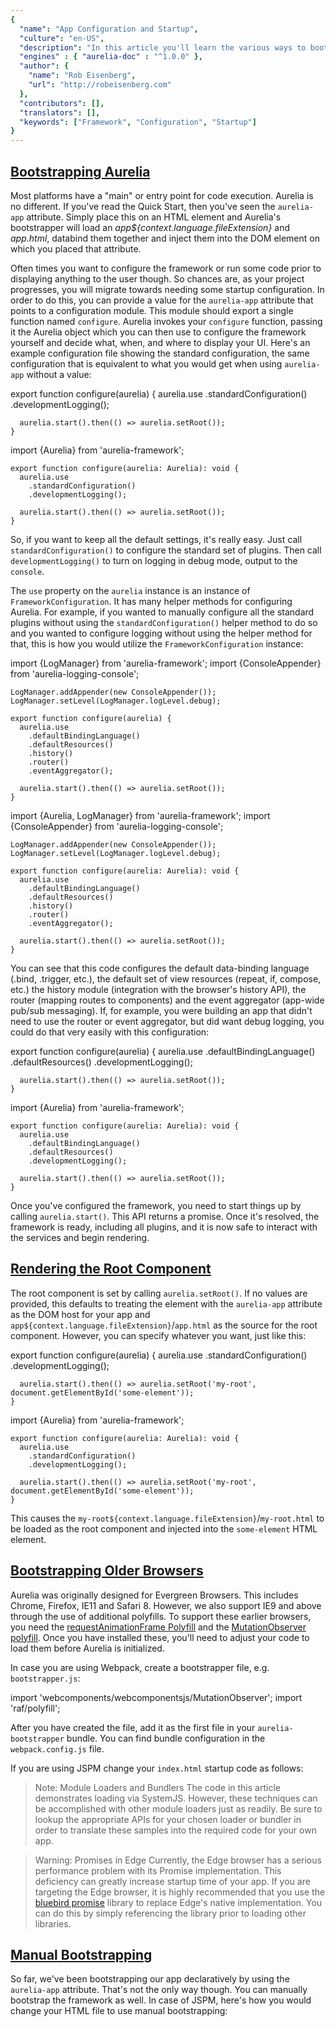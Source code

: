 ```yaml
---
{
  "name": "App Configuration and Startup",
  "culture": "en-US",
  "description": "In this article you'll learn the various ways to bootstrap and configure Aurelia, along with different mechanisms for controlling the initial render strategy.",
  "engines" : { "aurelia-doc" : "^1.0.0" },
  "author": {
  	"name": "Rob Eisenberg",
  	"url": "http://robeisenberg.com"
  },
  "contributors": [],
  "translators": [],
  "keywords": ["Framework", "Configuration", "Startup"]
}
---
```

## [Bootstrapping Aurelia](aurelia-doc://section/1/version/1.0.0)

Most platforms have a "main" or entry point for code execution. Aurelia is no different. If you've read the Quick Start, then you've seen the `aurelia-app` attribute. Simply place this on an HTML element and Aurelia's bootstrapper will load an _app${context.language.fileExtension}_ and _app.html_, databind them together and inject them into the DOM element on which you placed that attribute.

Often times you want to configure the framework or run some code prior to displaying anything to the user though. So chances are, as your project progresses, you will migrate towards needing some startup configuration. In order to do this, you can provide a value for the `aurelia-app` attribute that points to a configuration module. This module should export a single function named `configure`. Aurelia invokes your `configure` function, passing it the Aurelia object which you can then use to configure the framework yourself and decide what, when, and where to display your UI. Here's an example configuration file showing the standard configuration, the same configuration that is equivalent to what you would get when using `aurelia-app` without a value:

<code-listing heading="Standard Configuration">
  <source-code lang="ES 2015/2016">
    export function configure(aurelia) {
      aurelia.use
        .standardConfiguration()
        .developmentLogging();

      aurelia.start().then(() => aurelia.setRoot());
    }
  </source-code>
  <source-code lang="TypeScript">
    import {Aurelia} from 'aurelia-framework';

    export function configure(aurelia: Aurelia): void {
      aurelia.use
        .standardConfiguration()
        .developmentLogging();

      aurelia.start().then(() => aurelia.setRoot());
    }
  </source-code>
</code-listing>

So, if you want to keep all the default settings, it's really easy. Just call `standardConfiguration()` to configure the standard set of plugins. Then call `developmentLogging()` to turn on logging in debug mode, output to the `console`.

The `use` property on the `aurelia` instance is an instance of `FrameworkConfiguration`. It has many helper methods for configuring Aurelia. For example, if you wanted to manually configure all the standard plugins without using the `standardConfiguration()` helper method to do so and you wanted to configure logging without using the helper method for that, this is how you would utilize the `FrameworkConfiguration` instance:

<code-listing heading="Manual Configuration">
  <source-code lang="ES 2015/2016">
    import {LogManager} from 'aurelia-framework';
    import {ConsoleAppender} from 'aurelia-logging-console';

    LogManager.addAppender(new ConsoleAppender());
    LogManager.setLevel(LogManager.logLevel.debug);

    export function configure(aurelia) {
      aurelia.use
        .defaultBindingLanguage()
        .defaultResources()
        .history()
        .router()
        .eventAggregator();

      aurelia.start().then(() => aurelia.setRoot());
    }
  </source-code>
  <source-code lang="TypeScript">
    import {Aurelia, LogManager} from 'aurelia-framework';
    import {ConsoleAppender} from 'aurelia-logging-console';

    LogManager.addAppender(new ConsoleAppender());
    LogManager.setLevel(LogManager.logLevel.debug);

    export function configure(aurelia: Aurelia): void {
      aurelia.use
        .defaultBindingLanguage()
        .defaultResources()
        .history()
        .router()
        .eventAggregator();

      aurelia.start().then(() => aurelia.setRoot());
    }
  </source-code>
</code-listing>

You can see that this code configures the default data-binding language (.bind, .trigger, etc.), the default set of view resources (repeat, if, compose, etc.) the history module (integration with the browser's history API), the router (mapping routes to components) and the event aggregator (app-wide pub/sub messaging). If, for example, you were building an app that didn't need to use the router or event aggregator, but did want debug logging, you could do that very easily with this configuration:

<code-listing heading="Minimal Configuration">
  <source-code lang="ES 2015/2016">
    export function configure(aurelia) {
      aurelia.use
        .defaultBindingLanguage()
        .defaultResources()
        .developmentLogging();

      aurelia.start().then(() => aurelia.setRoot());
    }
  </source-code>
  <source-code lang="TypeScript">
    import {Aurelia} from 'aurelia-framework';

    export function configure(aurelia: Aurelia): void {
      aurelia.use
        .defaultBindingLanguage()
        .defaultResources()
        .developmentLogging();

      aurelia.start().then(() => aurelia.setRoot());
    }
  </source-code>
</code-listing>

Once you've configured the framework, you need to start things up by calling `aurelia.start()`. This API returns a promise. Once it's resolved, the framework is ready, including all plugins, and it is now safe to interact with the services and begin rendering.

## [Rendering the Root Component](aurelia-doc://section/2/version/1.0.0)

The root component is set by calling `aurelia.setRoot()`. If no values are provided, this defaults to treating the element with the `aurelia-app` attribute as the DOM host for your app and `app${context.language.fileExtension}`/`app.html` as the source for the root component. However, you can specify whatever you want, just like this:

<code-listing heading="Manual Root Component">
  <source-code lang="ES 2015/2016">
    export function configure(aurelia) {
      aurelia.use
        .standardConfiguration()
        .developmentLogging();

      aurelia.start().then(() => aurelia.setRoot('my-root', document.getElementById('some-element'));
    }
  </source-code>
  <source-code lang="TypeScript">
    import {Aurelia} from 'aurelia-framework';

    export function configure(aurelia: Aurelia): void {
      aurelia.use
        .standardConfiguration()
        .developmentLogging();

      aurelia.start().then(() => aurelia.setRoot('my-root', document.getElementById('some-element'));
    }
  </source-code>
</code-listing>

This causes the `my-root${context.language.fileExtension}`/`my-root.html` to be loaded as the root component and injected into the `some-element` HTML element.

## [Bootstrapping Older Browsers](aurelia-doc://section/3/version/1.0.0)

Aurelia was originally designed for Evergreen Browsers. This includes Chrome, Firefox, IE11 and Safari 8. However, we also support IE9 and above through the use of additional polyfills. To support these earlier browsers, you need the [requestAnimationFrame Polyfill](https://www.npmjs.com/package/raf) and the [MutationObserver polyfill](https://github.com/webcomponents/webcomponentsjs/tree/master/src). Once you have installed these, you'll need to adjust your code to load them before Aurelia is initialized.

In case you are using Webpack, create a bootstrapper file, e.g. `bootstrapper.js`:

<code-listing heading="Polyfill Configuration">
  <source-code lang="HTML">
    import 'webcomponents/webcomponentsjs/MutationObserver';
    import 'raf/polyfill';
  </source-code>
</code-listing>

After you have created the file, add it as the first file in your `aurelia-bootstrapper` bundle. You can find bundle configuration in the `webpack.config.js` file.

If you are using JSPM change your `index.html` startup code as follows:

<code-listing heading="Polyfill Configuration">
  <source-code lang="HTML">
    <!doctype html>
    <html>
      <head>
        <title>My App</title>
      </head>
      <body>
        <script src="jspm_packages/system.js"></script>
        <script src="config.js"></script>
        <script>
          SystemJS.import('raf/polyfill').then(function() {
            return SystemJS.import('aurelia-polyfills');
          }).then(function() {
            return SystemJS.import('webcomponents/webcomponentsjs/MutationObserver');
          }).then(function() {
            SystemJS.import('aurelia-bootstrapper');
          });
        </script>
      </body>
    </html>
  </source-code>
</code-listing>

> Note: Module Loaders and Bundlers
> The code in this article demonstrates loading via SystemJS. However, these techniques can be accomplished with other module loaders just as readily. Be sure to lookup the appropriate APIs for your chosen loader or bundler in order to translate these samples into the required code for your own app.

> Warning: Promises in Edge
> Currently, the Edge browser has a serious performance problem with its Promise implementation. This deficiency can greatly increase startup time of your app. If you are targeting the Edge browser, it is highly recommended that you use the [bluebird promise](http://bluebirdjs.com/docs/getting-started.html) library to replace Edge's native implementation. You can do this by simply referencing the library prior to loading other libraries.

## [Manual Bootstrapping](aurelia-doc://section/4/version/1.0.0)

So far, we've been bootstrapping our app declaratively by using the `aurelia-app` attribute. That's not the only way though. You can manually bootstrap the framework as well. In case of JSPM, here's how you would change your HTML file to use manual bootstrapping:

<code-listing heading="Manual Bootstrapping with JSPM">
  <source-code lang="HTML">
    <!doctype html>
    <html>
      <head>
        <title>My App</title>
      </head>
      <body>
        <script src="jspm_packages/system.js"></script>
        <script src="config.js"></script>
        <script>
          SystemJS.import('aurelia-bootstrapper').then(bootstrapper => {
            bootstrapper.bootstrap(function(aurelia) {
              aurelia.use
                .standardConfiguration()
                .developmentLogging();

              aurelia.start().then(() => aurelia.setRoot('app', document.body));
            });
          });
        </script>
      </body>
    </html>
  </source-code>
</code-listing>

In case you use Webpack, you can replace the `aurelia-bootstrapper-webpack` package with the `./src/main` entry file in the `aurelia-bootstrapper` bundle defined inside of `webpack.config.js`, and call the bootstrapper manually:


<code-listing heading="Manual Bootstrapping with Webpack">
  <source-code lang="ES 2015/2016">
    import {bootstrap} from 'aurelia-bootstrapper-webpack';

    bootstrap(async aurelia => {
      aurelia.use
        .standardConfiguration()
        .developmentLogging();

      await aurelia.start();
      aurelia.setRoot('app', document.body);
    });
  </source-code>
  <source-code lang="TypeScript">
    import {Aurelia} from 'aurelia-framework';
    import {bootstrap} from 'aurelia-bootstrapper-webpack';

    bootstrap(async (aurelia: Aurelia) => {
      aurelia.use
        .standardConfiguration()
        .developmentLogging();

      await aurelia.start();
      aurelia.setRoot('app', document.body);
    });
  </source-code>
</code-listing>

The function you pass to the `bootstrap` method is the same as the `configure` function from the examples above.

## [Making Resources Global](aurelia-doc://section/5/version/1.0.0)

When you create a view in Aurelia, it is completely encapsulated. In the same way that you must `import` modules into an ES2015/TypeScript module, you must also import or `require` components into an Aurelia view. However, certain components are used so frequently across views that it can become very tedious to import them over and over again. To solve this problem, Aurelia lets you explicitly declare certain "view resources" as global. In fact, the configuration helper method `defaultResources()` mentioned above does just that. It takes the default set of view resources, such as `repeat`, `if`, `compose`, etc, and makes them globally usable in every view. You can do the same with your own components. Here's how we could make the `my-component` custom element, located in a _resources_ subfolder of your project, globally available in all views.

<code-listing heading="Make a Component Global">
  <source-code lang="ES 2015/2016">
    export function configure(aurelia) {
      aurelia.use
        .standardConfiguration()
        .developmentLogging()
        .globalResources('resources/my-component');

      aurelia.start().then(() => aurelia.setRoot());
    }
  </source-code>
  <source-code lang="TypeScript">
    import {Aurelia} from 'aurelia-framework';

    export function configure(aurelia: Aurelia): void {
      aurelia.use
        .standardConfiguration()
        .developmentLogging()
        .globalResources('resources/my-component');

      aurelia.start().then(() => aurelia.setRoot());
    }
  </source-code>
</code-listing>

## [Organizing Your App with Features](aurelia-doc://section/6/version/1.0.0)

Sometimes you have whole group of components or related functionality that collectively form a "feature". This "feature" may even be owned by a particular set of developers on your team. You want these developers to be able to manage the configuration and resources of their own feature, without interfering with the other parts of the app. For this scenario, Aurelia provides the "feature" feature.

Imagine, as above, that we have a `my-component` component. Imagine that that was then one of a dozen components that formed a logical feature in your app called `my-feature`. Rather than place the feature's configuration logic inside the app's configuration module, we can place the feature's configuration inside its own feature configuration module.

To create a "feature", simply create a folder in your app; in the case of our example: `my-feature`. Inside that folder, place all the components and other code that pertain to that feature. Finally, create an `index${context.language.fileExtension}` file at the root of the `my-feature` folder. The `index${context.language.fileExtension}` file should export a single `configure` function. Here's what our code might look like for our hypothetical `my-feature` feature:

<code-listing heading="A Feature Module (index${context.language.fileExtension})">
  <source-code lang="ES 2015/2016">
    export function configure(config) {
      config.globalResources(['./my-component', './my-component-2', 'my-component-3', 'etc.']);
    }
  </source-code>
  <source-code lang="TypeScript">
    import {FrameworkConfiguration} from 'aurelia-framework';

    export function configure(config: FrameworkConfiguration): void {
      config.globalResources(['./my-component', './my-component-2', 'my-component-3', 'etc.']);
    }
  </source-code>
</code-listing>

The `configure` method receives an instance of the same `FrameworkConfiguration` object as the `aurelia.use` property. So, the feature can configure your app in any way it needs. An important note is that resources should be configured using paths relative to the `index${context.language.fileExtension}` itself.

How then do we turn this feature on in our app? Here's an app configuration file that shows:

<code-listing heading="Using a Feature">
  <source-code lang="ES 2015/2016">
    export function configure(aurelia) {
      aurelia.use
        .standardConfiguration()
        .developmentLogging()
        .feature('my-feature');

      aurelia.start().then(() => aurelia.setRoot());
    }
  </source-code>
  <source-code lang="TypeScript">
    import {Aurelia} from 'aurelia-framework';

    export function configure(aurelia: Aurelia): void {
      aurelia.use
        .standardConfiguration()
        .developmentLogging()
        .feature('my-feature');

      aurelia.start().then(() => aurelia.setRoot());
    }
  </source-code>
</code-listing>

## [Installing Plugins](aurelia-doc://section/7/version/1.0.0)

Similar to features, you can install 3rd party plugins. The main difference is that a "feature" is provided internally by your application, while a plugin is installed from a 3rd party source through your package manager.

To use a plugin, you first install the package. For example `jspm install my-plugin` would use jspm to install the `my-plugin` package. Once the package is installed, you must configure it in your application. Here's some code that shows how that works.

<code-listing heading="Using a Plugin">
  <source-code lang="ES 2015/2016">
    export function configure(aurelia) {
      aurelia.use
        .standardConfiguration()
        .developmentLogging()
        .plugin('my-plugin', pluginConfiguration);

      aurelia.start().then(() => aurelia.setRoot());
    }
  </source-code>
  <source-code lang="TypeScript">
    import {Aurelia} from 'aurelia-framework';

    export function configure(aurelia: Aurelia): void {
      aurelia.use
        .standardConfiguration()
        .developmentLogging()
        .plugin('my-plugin', pluginConfiguration);

      aurelia.start().then(() => aurelia.setRoot());
    }
  </source-code>
</code-listing>

Simply provide the same name used during installation, to the plugin API. Some plugins may require configuration (see the plugin's documentation for details). If so, pass the configuration object or configuration callback function as the second parameter of the `plugin` API.

## [Leveraging Progressive Enhancement](aurelia-doc://section/8/version/1.0.0)

So far you've seen Aurelia replacing a portion of the DOM with a root component. However, that's not the only way to render with Aurelia. Aurelia can also progressively enhance existing HTML.

Imagine that you want to generate your home page on the server, including using your server-side templating engine to render out HTML. Perhaps you've got custom components you created with Aurelia, but you want to render the custom elements on the server with some content, in order to make things a bit more SEO friendly. Or perhaps you have an existing, traditional web app, that you want to incrementally start adding Aurelia to. When the HTML is rendered in the browser, you want to progressively enhance that HTML and "bring it to life" by activating all the Aurelia component's rich behavior.

All this is possible with Aurelia, using a single method call: `enhance`. Instead of using `aurelia-app` let's use manual bootstrapping for this example. To progressively enhance the entire `body` of your HTML page, you can do something like this (JSPM-based example):

<code-listing heading="Progressive Enhancement">
  <source-code lang="HTML">
    <!doctype html>
    <html>
      <head>
        <title>My App</title>
      </head>
      <body>
        <my-component message="Enhance Me"></my-component>

        <script src="jspm_packages/system.js"></script>
        <script src="config.js"></script>
        <script>
          SystemJS.import('aurelia-bootstrapper').then(bootstrapper => {
            bootstrapper.bootstrap(function(aurelia){
              aurelia.use
                .defaultBindingLanguage()
                .defaultResources()
                .developmentLogging()
                .globalResources('resources/my-component');

              aurelia.start().then(() => aurelia.enhance());
            });
          });
        </script>
      </body>
    </html>
  </source-code>
</code-listing>

It's important to note that, in order for `enhance` to identify components to enhance in your HTML page, you need to declare those components as global resources, as we have above with the `my-component` component.

Optionally, you can provide an object instance to use as the data-binding context for the enhancement, or provide a specific part of the DOM to enhance. Here's an example that shows both (JSPM-based):

<code-listing heading="Customized Progressive Enhancement">
  <source-code lang="HTML">
    <!doctype html>
    <html>
      <head>
        <title>My App</title>
      </head>
      <body>
        <my-component message.bind="message"></my-component>

        <script src="jspm_packages/system.js"></script>
        <script src="config.js"></script>
        <script>
          SystemJS.import('aurelia-bootstrapper').then(bootstrapper => {
            bootstrapper.bootstrap(function(aurelia){
              aurelia.use
                .defaultBindingLanguage()
                .defaultResources()
                .developmentLogging()
                .globalResources('resources/my-component');

              var viewModel = {
                message: 'Enhanced'
              };

              aurelia.start().then(() => aurelia.enhance(viewModel, document.body));
            });
          });
        </script>
      </body>
    </html>
  </source-code>
</code-listing>

But what if you need to enhance multiple elements on the page that are not have direct parent children relations. For example - you have an existing application written on some non Aurelia framework and you want to refactor it component by component.

You can't use `aurelia.enhance` method multiple times because it was not designed for that and will give you problems. Instead you can use templating engine enhance method directly.

Example:

<code-listing heading="Multiple enhance statements HTML">
  <source-code lang="HTML">
    <!doctype html>
    <html>
      <head>
        <title>My App</title>
      </head>
      <body>
        <my-component message="Enhance Me"></my-component>
        <div class="42">Some legacy code you don't want to enhance</div>
        <your-component message.bind="message"></your-component>
      </body>
    </html>
  </source-code>
</code-listing>

<code-listing heading="Multiple enhance statements JS">
  <source-code lang="ES 2015/2016">
    import {TemplatingEngine} from 'aurelia-framework';

    export function configure(aurelia) {
      aurelia.use
        .standardConfiguration()
        .developmentLogging()
        .globalResources('resources/my-component', 'resources/your-component');

      aurelia.start().then(a => {
        let templatingEngine = a.container.get(TemplatingEngine);

        templatingEngine.enhance({
          container: a.container,
          element: document.querySelector('my-component'),
          resources: a.resources
        });

        templatingEngine.enhance({
          container: a.container,
          element: document.querySelector('your-component'),
          resources: a.resources,
          bindingContext: {
            message: 'Enhance Me as well'
          }
        });

      });
    }
  </source-code>
</code-listing>

## [Customizing Conventions](aurelia-doc://section/9/version/1.0.0)

There are many things you may want to customize or configure as part of your application's bootstrap process. Once you have your main `configure` method in place and `aurelia-app` is pointing to that module, you can do just about anything you want. One of the most common aspects of Aurelia that developers may want to customize, is its conventions.


### Configuring the View Location Convention

Aurelia uses a _View Strategy_ to locate the view that is associated with a particular component's view-model. If the component doesn't specify its own view strategy, then Aurelia's `ViewLocator` service will use a fallback view strategy. The fallback strategy that is used is named `ConventionalViewStrategy`. This strategy uses the view-model's module id to conventionally map to its view id. For example, if the module id is "welcome${context.language.fileExtension}" then this strategy will look for the view at "welcome.html". The conventional strategy's mapping logic can be changed if a different convention is desired. To do this, during bootstrap, import the `ViewLocator` and replace its `convertOriginToViewUrl` method with your own implementation. Here's some example code:

<code-listing heading="Custom View Location Convention">
  <source-code lang="ES 2015/2016">
    import {ViewLocator} from 'aurelia-framework';

    export function configure(aurelia) {
      aurelia.use
        .standardConfiguration()
        .developmentLogging();

      ViewLocator.prototype.convertOriginToViewUrl = (origin) => {
        let moduleId = origin.moduleId;
        ...
        return "view.html";
      };

      aurelia.start().then(a => a.setRoot());
    }
  </source-code>
  <source-code lang="TypeScript">
    import {ViewLocator, Aurelia, Origin} from 'aurelia-framework';

    export function configure(aurelia: Aurelia): void {
      aurelia.use
        .standardConfiguration()
        .developmentLogging();

      ViewLocator.prototype.convertOriginToViewUrl = (origin: Origin): string => {
        let moduleId = origin.moduleId;
        ...
        return "view.html";
      };

      aurelia.start().then(a => a.setRoot());
    }
  </source-code>
</code-listing>

In this example, you would simply replace "..." with your own mapping logic and return the resulting view path that was desired.

If you're using Webpack with a HTML templating engine such as Jade, you'd have to configure Aurelia to look for the `.jade` extension instead of `.html`. This is due to Webpack keeping the original sourcemaps and lets loader plugins take care of transpiling the source. Here's the code to configure Aurelias' `ViewLocator` for Jade:

<code-listing heading="Custom Jade View Location">
  <source-code lang="ES 2015/2016">
    import {ViewLocator} from 'aurelia-framework';

    export function configure(aurelia) {
      aurelia.use
        .standardConfiguration()
        .developmentLogging();

      ViewLocator.prototype.convertOriginToViewUrl = (origin) => {
        let moduleId = origin.moduleId;
        let id = (moduleId.endsWith('.js') || moduleId.endsWith('.ts')) ? moduleId.substring(0, moduleId.length - 3) : moduleId;
        return id + '.jade';
      };

      aurelia.start().then(a => a.setRoot());
    }
  </source-code>
  <source-code lang="TypeScript">
    import {ViewLocator, Aurelia, Origin} from 'aurelia-framework';

    export function configure(aurelia: Aurelia): void {
      aurelia.use
        .standardConfiguration()
        .developmentLogging();

      ViewLocator.prototype.convertOriginToViewUrl = (origin: Origin): string => {
        let moduleId = origin.moduleId;
        let id = (moduleId.endsWith('.js') || moduleId.endsWith('.ts')) ? moduleId.substring(0, moduleId.length - 3) : moduleId;
        return id + '.jade';
      };

      aurelia.start().then(a => a.setRoot());
    }
  </source-code>
</code-listing>

### Configuring the Fallback View Location Strategy

In addition to customizing the mapping logic of the `ConventionalViewStrategy` you can also replace the entire fallback view strategy. To do this, replace the `createFallbackViewStrategy` of the `ViewLocator` with your own implementation. Here's some sample code for that:

<code-listing heading="Custom View Fallback">
  <source-code lang="ES 2015/2016">
    import {ViewLocator} from 'aurelia-framework';

    export function configure(aurelia) {
      aurelia.use
        .standardConfiguration()
        .developmentLogging();

      ViewLocator.prototype.createFallbackViewStrategy = (origin) => {
        return new CustomViewStrategy(origin);
      };

      aurelia.start().then(a => a.setRoot());
    }
  </source-code>
  <source-code lang="TypeScript">
    import {ViewLocator, Aurelia, Origin} from 'aurelia-framework';

    export function configure(aurelia: Aurelia): void {
      aurelia.use
        .standardConfiguration()
        .developmentLogging();

      ViewLocator.prototype.createFallbackViewStrategy = (origin: Origin) => {
        return new CustomViewStrategy(origin);
      };

      aurelia.start().then(a => a.setRoot());
    }
  </source-code>
</code-listing>

## [Logging](aurelia-doc://section/10/version/1.0.0)

Aurelia has a simple logging abstraction that the framework itself uses. By default it is a no-op. The configuration in the above examples shows how to install an appender which will take the log data and output it to the console. Here's the code again, for convenience:

<code-listing heading="Configuring Logging">
  <source-code lang="ES 2015/2016">
    import {LogManager} from 'aurelia-framework';
    import {ConsoleAppender} from 'aurelia-logging-console';

    LogManager.addAppender(new ConsoleAppender());
    LogManager.setLevel(LogManager.logLevel.debug);

    export function configure(aurelia) {
      aurelia.use
        .standardConfiguration;

      aurelia.start().then(() => aurelia.setRoot());
    }
  </source-code>
  <source-code lang="TypeScript">
    import {LogManager, Aurelia} from 'aurelia-framework';
    import {ConsoleAppender} from 'aurelia-logging-console';

    LogManager.addAppender(new ConsoleAppender());
    LogManager.setLevel(LogManager.logLevel.debug);

    export function configure(aurelia: Aurelia): void {
      aurelia.use
        .standardConfiguration;

      aurelia.start().then(() => aurelia.setRoot());
    }
  </source-code>
</code-listing>

You can also see how to set the log level. Values for the `logLevel` include: `none`, `error`, `warn`, `info` and `debug`.

The above example uses our provided `ConsoleAppender`, but you can easily create your own appenders. Simply implement a class that matches the `Appender` interface from the logging library.
